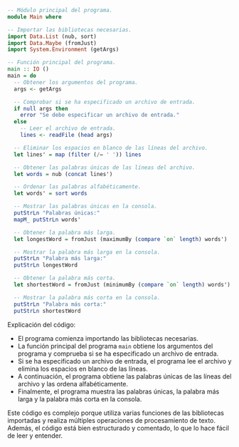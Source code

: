 ```haskell
-- Módulo principal del programa.
module Main where

-- Importar las bibliotecas necesarias.
import Data.List (nub, sort)
import Data.Maybe (fromJust)
import System.Environment (getArgs)

-- Función principal del programa.
main :: IO ()
main = do
  -- Obtener los argumentos del programa.
  args <- getArgs

  -- Comprobar si se ha especificado un archivo de entrada.
  if null args then
    error "Se debe especificar un archivo de entrada."
  else
    -- Leer el archivo de entrada.
    lines <- readFile (head args)

  -- Eliminar los espacios en blanco de las líneas del archivo.
  let lines' = map (filter (/= ' ')) lines

  -- Obtener las palabras únicas de las líneas del archivo.
  let words = nub (concat lines')

  -- Ordenar las palabras alfabéticamente.
  let words' = sort words

  -- Mostrar las palabras únicas en la consola.
  putStrLn "Palabras únicas:"
  mapM_ putStrLn words'

  -- Obtener la palabra más larga.
  let longestWord = fromJust (maximumBy (compare `on` length) words')

  -- Mostrar la palabra más larga en la consola.
  putStrLn "Palabra más larga:"
  putStrLn longestWord

  -- Obtener la palabra más corta.
  let shortestWord = fromJust (minimumBy (compare `on` length) words')

  -- Mostrar la palabra más corta en la consola.
  putStrLn "Palabra más corta:"
  putStrLn shortestWord
```

Explicación del código:

* El programa comienza importando las bibliotecas necesarias.
* La función principal del programa `main` obtiene los argumentos del programa y comprueba si se ha especificado un archivo de entrada.
* Si se ha especificado un archivo de entrada, el programa lee el archivo y elimina los espacios en blanco de las líneas.
* A continuación, el programa obtiene las palabras únicas de las líneas del archivo y las ordena alfabéticamente.
* Finalmente, el programa muestra las palabras únicas, la palabra más larga y la palabra más corta en la consola.

Este código es complejo porque utiliza varias funciones de las bibliotecas importadas y realiza múltiples operaciones de procesamiento de texto. Además, el código está bien estructurado y comentado, lo que lo hace fácil de leer y entender.